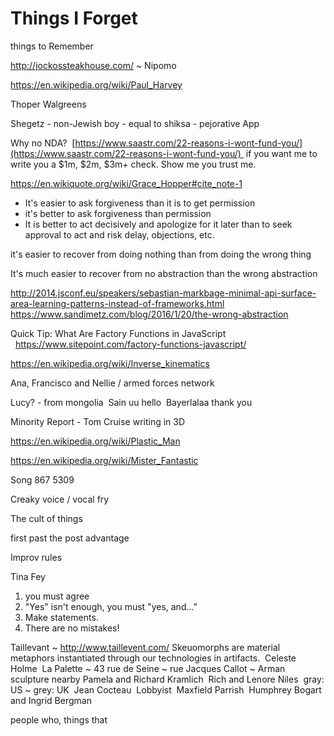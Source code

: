 # Things I Forget

things to Remember

http://jockossteakhouse.com/ ~ Nipomo

https://en.wikipedia.org/wiki/Paul_Harvey

Thoper Walgreens

Shegetz - non-Jewish boy - equal to shiksa - pejorative App

Why no NDA? 
[https://www.saastr.com/22-reasons-i-wont-fund-you/](https://www.saastr.com/22-reasons-i-wont-fund-you/) 
if you want me to write you a $1m, $2m, $3m+ check. Show me you trust me.

https://en.wikiquote.org/wiki/Grace_Hopper#cite_note-1

* It's easier to ask forgiveness than it is to get permission
* it's better to ask forgiveness than permission
* It is better to act decisively and apologize for it later than to seek approval to act and risk delay, objections, etc.


it's easier to recover from doing nothing than from doing the wrong thing

It's much easier to recover from no abstraction than the wrong abstraction

http://2014.jsconf.eu/speakers/sebastian-markbage-minimal-api-surface-area-learning-patterns-instead-of-frameworks.html
https://www.sandimetz.com/blog/2016/1/20/the-wrong-abstraction

Quick Tip: What Are Factory Functions in JavaScript   https://www.sitepoint.com/factory-functions-javascript/

https://en.wikipedia.org/wiki/Inverse_kinematics

Ana, Francisco and Nellie / armed forces network

Lucy? - from mongolia 
Sain uu hello 
Bayerlalaa thank you

Minority Report - Tom Cruise writing in 3D

https://en.wikipedia.org/wiki/Plastic_Man

https://en.wikipedia.org/wiki/Mister_Fantastic

Song 867 5309

Creaky voice / vocal fry

The cult of things

first past the post advantage

Improv rules

Tina Fey

1. you must agree
2. "Yes" isn't enough, you must "yes, and..."
3. Make statements.
4. There are no mistakes!

Taillevant ~ http://www.taillevent.com/
Skeuomorphs are material metaphors instantiated through our technologies in artifacts. 
Celeste Holme 
La Palette ~ 43 rue de Seine ~ rue Jacques Callot ~ Arman sculpture nearby
Pamela and Richard Kramlich 
Rich and Lenore Niles 
gray: US ~ grey: UK 
Jean Cocteau 
Lobbyist 
Maxfield Parrish 
Humphrey Bogart and Ingrid Bergman

people who, things that